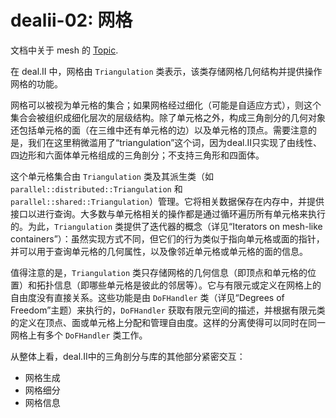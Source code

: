 # dealii-02: 网格

文档中关于 mesh 的 [Topic](https://www.dealii.org/current/doxygen/deal.II/group__grid.html).

在 deal.II 中，网格由 `Triangulation` 类表示，该类存储网格几何结构并提供操作网格的功能。

网格可以被视为单元格的集合；如果网格经过细化（可能是自适应方式），则这个集合会被组织成细化层次的层级结构。除了单元格之外，构成三角剖分的几何对象还包括单元格的面（在三维中还有单元格的边）以及单元格的顶点。需要注意的是，我们在这里稍微滥用了“triangulation”这个词，因为deal.II只实现了由线性、四边形和六面体单元格组成的三角剖分；不支持三角形和四面体。

这个单元格集合由 `Triangulation` 类及其派生类（如 `parallel::distributed::Triangulation` 和 `parallel::shared::Triangulation`）管理。它将相关数据保存在内存中，并提供接口以进行查询。大多数与单元格相关的操作都是通过循环遍历所有单元格来执行的。为此，`Triangulation` 类提供了迭代器的概念（详见“Iterators on mesh-like containers”）：虽然实现方式不同，但它们的行为类似于指向单元格或面的指针，并可以用于查询单元格的几何属性，以及像邻近单元格或单元格的面的信息。

值得注意的是，`Triangulation` 类只存储网格的几何信息（即顶点和单元格的位置）和拓扑信息（即哪些单元格是彼此的邻居等）。它与有限元或定义在网格上的自由度没有直接关系。这些功能是由 `DoFHandler` 类（详见“Degrees of Freedom”主题）来执行的，`DoFHandler` 获取有限元空间的描述，并根据有限元类的定义在顶点、面或单元格上分配和管理自由度。这样的分离使得可以同时在同一网格上有多个 `DoFHandler` 类工作。

从整体上看，deal.II中的三角剖分与库的其他部分紧密交互：




* 网格生成
* 网格细分
* 网格信息
<!--stackedit_data:
eyJoaXN0b3J5IjpbNjUwNzM3NTAxLDE5MDMyMjU1ODQsLTk0MT
Q1MTYyNCwtNDAzOTczOCwxMDkwOTQ4MjldfQ==
-->